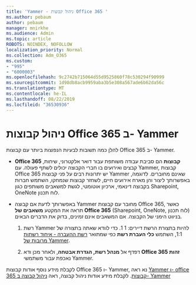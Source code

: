 ```yaml
---
title: 'Yammer - ניהול קבוצות Office 365 '
ms.author: pebaum
author: pebaum
manager: mnirkhe
ms.audience: Admin
ms.topic: article
ROBOTS: NOINDEX, NOFOLLOW
localization_priority: Normal
ms.collection: Adm_O365
ms.custom:
- "995"
- "6000003"
ms.openlocfilehash: 9c2742b715064d55d9525860f78c530294f90999
ms.sourcegitcommit: 1d98db8acb9959aba3b5e308a567ade6b62da56c
ms.translationtype: MT
ms.contentlocale: he-IL
ms.lasthandoff: 08/22/2019
ms.locfileid: "36530936"
---
```

# <a name="manage-office-365-groups-in-yammer"></a>ניהול קבוצות Office 365 ב- Yammer

להלן כמה תשובות לבעיות הנפוצות ביותר עם קבוצות Office 365 ב- Yammer.

* **Office 365 קבוצות** הם סביבת עבודה משותפת עבור דואר אלקטרוני, שיחות, קבצים ואירועים בו חברי הקבוצה יכולים לשתף פעולה. עם Yammer, קבוצות Office 365 יש יתרונות רבים על פני קבוצות Yammer שאינם מחוברים. לדוגמה, באפשרותך ליצור והן מארח אירועים חיים, לשחזר קבוצות שנמחקו, השתמש חברות בקבוצה דינאמי, ארכיון אוטומטי, לגשת למשאבים משותפים כגון Sharepoint, OneNote לוח תכנון.

* באפשרותך לדעת אם קבוצה Yammer מחובר עם קבוצות Office 365, כאשר תראה את המקטע **משאבים של Office 365** (Sharepoint, OneNote, לוח תכנון) בניווט הימני של הקבוצה. אם המשאבים אינם זמינים, בדוק את הדברים הבאים.

  1. רשת Yammer להיות בתצורת הרשת דיירים: 1 1. כדי לוודא שאתה בתצורה של 1:1, השתמש **כלי העברת רשת** כפי שמתואר [רשת ההעברה - איחוד רשתות מרובות של Yammer](https://docs.microsoft.com/yammer/configure-your-yammer-network/consolidate-multiple-yammer-networks).

  2. דפדף אל **מנהל רשת, הגדרת אבטחה**, ולאחר מכן ודא **Office 365 זהות** נאכפת עבור משתמשי Yammer.

לקבלת מידע נוסף אודות קבוצות Office 365 ו- Yammer, נא ראה [Yammer ו- office 365 קבוצות](https://docs.microsoft.com/yammer/manage-yammer-groups/yammer-and-office-365-groups?redirectSourcePath=%252fen-us%252farticle%252fYammer-and-Office-365-Groups-d8c239dc-a48b-47ab-b85e-6b4b8191a869). לקבלת מידע אודות ניהול קבוצה, ראה [ניהול קבוצה ב- Yammer](https://support.office.com/article/Manage-a-group-in-Yammer-6e05c6d6-5548-4c88-89cd-e6757a514ef2)
